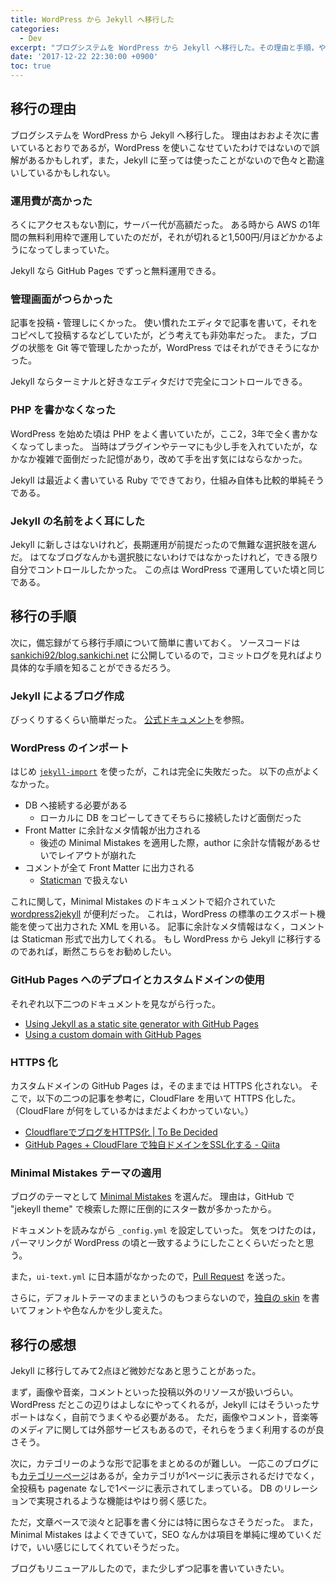 ```yaml
---
title: WordPress から Jekyll へ移行した
categories:
  - Dev
excerpt: "ブログシステムを WordPress から Jekyll へ移行した。その理由と手順，やってみた感想について。"
date: '2017-12-22 22:30:00 +0900'
toc: true
---
```


## 移行の理由

ブログシステムを WordPress から Jekyll へ移行した。
理由はおおよそ次に書いているとおりであるが，WordPress を使いこなせていたわけではないので誤解があるかもしれず，また，Jekyll に至っては使ったことがないので色々と勘違いしているかもしれない。

### 運用費が高かった

ろくにアクセスもない割に，サーバー代が高額だった。
ある時から AWS の1年間の無料利用枠で運用していたのだが，それが切れると1,500円/月ほどかかるようになってしまっていた。

Jekyll なら GitHub Pages でずっと無料運用できる。

### 管理画面がつらかった

記事を投稿・管理しにくかった。
使い慣れたエディタで記事を書いて，それをコピペして投稿するなどしていたが，どう考えても非効率だった。
また，ブログの状態を Git 等で管理したかったが，WordPress ではそれができそうになかった。

Jekyll ならターミナルと好きなエディタだけで完全にコントロールできる。

### PHP を書かなくなった

WordPress を始めた頃は PHP をよく書いていたが，ここ2，3年で全く書かなくなってしまった。
当時はプラグインやテーマにも少し手を入れていたが，なかなか複雑で面倒だった記憶があり，改めて手を出す気にはならなかった。

Jekyll は最近よく書いている Ruby でできており，仕組み自体も比較的単純そうである。

### Jekyll の名前をよく耳にした

Jekyll に新しさはないけれど，長期運用が前提だったので無難な選択肢を選んだ。
はてなブログなんかも選択肢にないわけではなかったけれど，できる限り自分でコントロールしたかった。
この点は WordPress で運用していた頃と同じである。

## 移行の手順

次に，備忘録がてら移行手順について簡単に書いておく。
ソースコードは [sankichi92/blog.sankichi.net](https://github.com/sankichi92/blog.sankichi.net) に公開しているので，コミットログを見ればより具体的な手順を知ることができるだろう。

### Jekyll によるブログ作成

びっくりするくらい簡単だった。
[公式ドキュメント](https://Jekyllrb.com/)を参照。

### WordPress のインポート

はじめ [`jekyll-import`](http://import.jekyllrb.com/docs/wordpress/) を使ったが，これは完全に失敗だった。
以下の点がよくなかった。

- DB へ接続する必要がある
  - ローカルに DB をコピーしてきてそちらに接続したけど面倒だった
- Front Matter に余計なメタ情報が出力される
  - 後述の Minimal Mistakes を適用した際，author に余計な情報があるせいでレイアウトが崩れた
- コメントが全て Front Matter に出力される
  - [Staticman](https://staticman.net/) で扱えない

これに関して，Minimal Mistakes のドキュメントで紹介されていた [wordpress2jekyll](https://github.com/arthurlacoste/wordpress2jekyll) が便利だった。
これは，WordPress の標準のエクスポート機能を使って出力された XML を用いる。
記事に余計なメタ情報はなく，コメントは Staticman 形式で出力してくれる。
もし WordPress から Jekyll に移行するのであれば，断然こちらをお勧めしたい。

### GitHub Pages へのデプロイとカスタムドメインの使用

それぞれ以下二つのドキュメントを見ながら行った。

- [Using Jekyll as a static site generator with GitHub Pages](https://help.github.com/articles/using-jekyll-as-a-static-site-generator-with-github-pages/)
- [Using a custom domain with GitHub Pages](https://help.github.com/articles/using-a-custom-domain-with-github-pages/)

### HTTPS 化

カスタムドメインの GitHub Pages は，そのままでは HTTPS 化されない。
そこで，以下の二つの記事を参考に，CloudFlare を用いて HTTPS 化した。
（CloudFlare が何をしているかはまだよくわかっていない。）

- [CloudflareでブログをHTTPS化 \| To Be Decided](https://www.kaitoy.xyz/2016/07/01/https-support-by-cloudflare/)
- [GitHub Pages + CloudFlare で独自ドメインをSSL化する - Qiita](https://qiita.com/noraworld/items/89dd85a434a7b759e00c)

### Minimal Mistakes テーマの適用

ブログのテーマとして [Minimal Mistakes](https://mmistakes.github.io/minimal-mistakes/) を選んだ。
理由は，GitHub で "jekeyll theme" で検索した際に圧倒的にスター数が多かったから。

ドキュメントを読みながら `_config.yml` を設定していった。
気をつけたのは，パーマリンクが WordPress の頃と一致するようにしたことくらいだったと思う。

また，`ui-text.yml` に日本語がなかったので，[Pull Request](https://github.com/mmistakes/minimal-mistakes/pull/1411) を送った。

さらに，デフォルトテーマのままというのもつまらないので，[独自の skin](https://github.com/sankichi92/blog.sankichi.net/blob/master/_sass/minimal-mistakes/skins/_sankichi.scss) を書いてフォントや色なんかを少し変えた。

## 移行の感想

Jekyll に移行してみて2点ほど微妙だなあと思うことがあった。

まず，画像や音楽，コメントといった投稿以外のリソースが扱いづらい。
WordPress だとこの辺りはよしなにやってくれるが，Jekyll にはそういったサポートはなく，自前でうまくやる必要がある。
ただ，画像やコメント，音楽等のメディアに関しては外部サービスもあるので，それらをうまく利用するのが良さそう。

次に，カテゴリーのような形で記事をまとめるのが難しい。
一応このブログにも[カテゴリーページ](https://blog.sankichi.net/categories/)はあるが，全カテゴリが1ページに表示されるだけでなく，全投稿も pagenate なしで1ページに表示されてしまっている。
DB のリレーションで実現されるような機能はやはり弱く感じた。

ただ，文章ベースで淡々と記事を書く分には特に困らなさそうだった。
また，Minimal Mistakes はよくできていて，SEO なんかは項目を単純に埋めていくだけで，いい感じにしてくれていそうだった。

ブログもリニューアルしたので，また少しずつ記事を書いていきたい。
